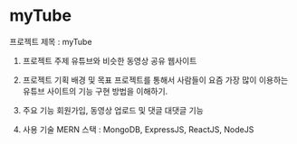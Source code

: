 # myTube 

프로젝트 제목 : myTube

1. 프로젝트 주제
유튜브와 비슷한 동영상 공유 웹사이트

2. 프로젝트 기획 배경 및 목표
프로젝트를 통해서 사람들이 요즘 가장 많이 이용하는 유튜브 사이트의 기능 구현 방법을 이해하기.

3. 주요 기능
회원가입, 동영상 업로드 및 댓글 대댓글 기능

4. 사용 기술
MERN 스택 : MongoDB, ExpressJS, ReactJS, NodeJS


